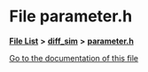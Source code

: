 

# File parameter.h

[**File List**](files.md) **>** [**diff\_sim**](dir_98c941875c7e3cb13f2b177552938e34.md) **>** [**parameter.h**](parameter_8h.md)

[Go to the documentation of this file](parameter_8h.md)


```
```


